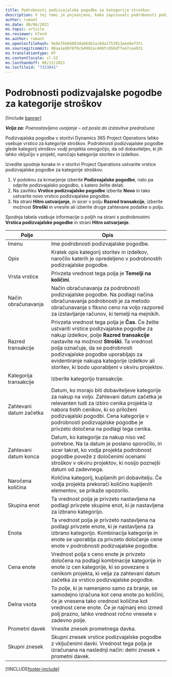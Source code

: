 ```yaml
---
title: Podrobnosti podizvajalske pogodbe za kategorije stroškov
description: V tej temi je pojasnjeno, kako zapisovati podrobnosti podizvajalske pogodbe za stroške in kako polja uporabiti za beleženje odkupa časa od dobaviteljev.
author: rumant
ms.date: 08/06/2021
ms.topic: article
ms.reviewer: kfend
ms.author: rumant
ms.openlocfilehash: 9e8e7bb66063dab6db1ac8da1753913aee0ef3fc
ms.sourcegitcommit: 80aa1e8070f0cb4992ac408fc05bdffe47cee931
ms.translationtype: HT
ms.contentlocale: sl-SI
ms.lasthandoff: 08/13/2021
ms.locfileid: "7323841"
---
```

#  <a name="subcontract-lines-for-expense-categories"></a>Podrobnosti podizvajalske pogodbe za kategorije stroškov

[!include [banner](../../includes/dataverse-preview.md)]

_**Velja za:** Poenostavljeno uvajanje – od posla do izstavitve predračuna_

Podizvajalska pogodba v storitvi Dynamics 365 Project Operations lahko vsebuje vrstico za kategorije stroškov. Podrobnosti podizvajalske pogodbe glede kategorij stroškov vodji projekta omogočijo, da od dobaviteljev, ki jih lahko vključijo v projekt, naročajo kategorije storitev in izdelkov.

Izvedite spodnje korake in v storitvi Project Operations ustvarite vrstice podizvajalske pogodbe za kategorije stroškov.

1. V podoknu za krmarjenje izberite **Podizvajalske pogodbe**, nato pa odprite podizvajalsko pogodbo, s katero želite delati.
2. Na zavihku **Vrstice podizvajalske pogodbe** izberite **Novo** in tako ustvarite novo vrstico podizvajalske pogodbe.
3. Na strani **Hitro ustvarjanje**, in sicer v polju **Razred transakcije**, izberite možnost **Stroški** in vnesite ali izberite druge zahtevane podatke o polju.

Spodnja tabela vsebuje informacije o poljih na strani s podrobnostmi **Vrstica podizvajalske pogodbe** in strani **Hitro ustvarjanje**.

| **Polje** |  **Opis** |
| ----------| ---------------- |
| Imenu | Ime podrobnosti podizvajalske pogodbe. |
| Opis | Kratek opis kategorij storitev in izdelkov, naročilo katerih je opredeljeno v podrobnostih podizvajalske pogodbe. |
| Vrsta vrstice | Privzeta vrednost tega polja je **Temelji na količini**.  |
| Način obračunavanja | Način obračunavanja za podrobnosti podizvajalske pogodbe. Na podlagi načina obračunavanja podrobnosti je za metodo obračunavanja s fiksno ceno na voljo razpored za izstavljanje računov, ki temelji na mejnikih.  |
| Razred transakcije | Privzeta vrednost tega polja je **Čas**. Če želite ustvariti vrstice podizvajalske pogodbe za nakup izdelkov, polje **Razred transakcije** nastavite na možnost **Stroški**. Ta vrednost polja označuje, da se podrobnosti podizvajalske pogodbe uporabljajo za evidentiranje nakupa kategorije izdelkov ali storitev, ki bodo uporabljeni v okviru projektov. |
| Kategorija transakcije | Izberite kategorijo transakcije. |
| Zahtevani datum začetka | Datum, ko morajo biti dobaviteljeve kategorije za nakup na voljo. Zahtevani datum začetka je relevanten tudi za izbiro cenika projekta iz nabora tistih cenikov, ki so priloženi podizvajalski pogodbi. Cena kategorije v podrobnosti podizvajalske pogodbe je privzeto določena na podlagi tega cenika. |
| Zahtevani datum konca | Datum, ko kategorije za nakup niso več potrebne. Na ta datum je poslano sporočilo, in sicer takrat, ko vodja projekta podrobnost pogodbe poveže z določenimi ocenami stroškov v okviru projektov, ki nosijo poznejši datum od zadevnega. |
| Naročena količina | Količina kategorij, kupljenih pri dobavitelju. Če vodja projekta prekorači količino kupljenih elementov, se prikaže opozorilo.  |
| Skupina enot | Ta vrednost polja je privzeto nastavljena na podlagi privzete skupine enot, ki je nastavljena za izbrano kategorijo. |
| Enota | Ta vrednost polja je privzeto nastavljena na podlagi privzete enote, ki je nastavljena za izbrano kategorijo. Kombinacija kategorije in enote se uporablja za privzeto določanje cene enote v podrobnosti podizvajalske pogodbe. |
| Cena enote | Vrednost polja s ceno enote je privzeto določena na podlagi kombinacije kategorije in enote iz cen kategorije, ki so povezane s cenikom projekta, ki velja za zahtevani datum začetka za vrstico podizvajalske pogodbe.  |
| Delna vsota | To polje, ki je namenjeno samo za branje, se samodejno izračuna kot cena enote po količini, če je vnesena tako vrednost količine kot vrednost cene enote. Če je najmanj eno izmed polj prazno, lahko vrednost ročno vnesete v zadevno polje.  |
| Prometni davek | Vnesite znesek prometnega davka.  |
| Skupni znesek | Skupni znesek vrstice podizvajalske pogodbe z vključenimi davki. Vrednost tega polja je izračunana na naslednji način: delni znesek + prometni davek.  |


[!INCLUDE[footer-include](../../includes/footer-banner.md)]
